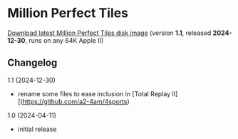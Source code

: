 # Million Perfect Tiles

[Download latest Million Perfect Tiles disk image](https://github.com/a2-4am/million-perfect-tiles/releases/latest/download/Million.Perfect.Tiles.po) (version **1.1**, released **2024-12-30**, runs on any 64K Apple II)

## Changelog

1.1 (2024-12-30)
- rename some files to ease inclusion in [Total Replay II][(https://github.com/a2-4am/4sports)

1.0 (2024-04-11)
- initial release
